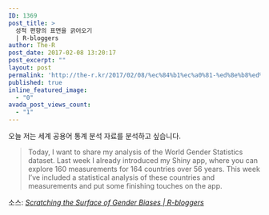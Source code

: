 ```yaml
---
ID: 1369
post_title: >
  성적 편향의 표면을 긁어오기
  | R-bloggers
author: The-R
post_date: 2017-02-08 13:20:17
post_excerpt: ""
layout: post
permalink: 'http://the-r.kr/2017/02/08/%ec%84%b1%ec%a0%81-%ed%8e%b8%ed%96%a5%ec%9d%98-%ed%91%9c%eb%a9%b4%ec%9d%84-%ea%b8%81%ec%96%b4%ec%98%a4%ea%b8%b0-r-bloggers/'
published: true
inline_featured_image:
  - "0"
avada_post_views_count:
  - "1"
---
```

오늘 저는 세계 공용어 통계 분석 자료를 분석하고 싶습니다.

<blockquote>Today, I want to share my analysis of the World Gender Statistics dataset. Last week I already introduced my Shiny app, where you can explore 160 measurements for 164 countries over 56 years. This week I’ve included a statistical analysis of these countries and measurements and put some finishing touches on the app.</blockquote>

<p>소스: <em><a href="https://www.r-bloggers.com/scratching-the-surface-of-gender-biases/">Scratching the Surface of Gender Biases | R-bloggers</a></em></p>